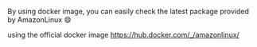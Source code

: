 By using docker image, you can easily check the latest package provided by AmazonLinux :smile:

using the official docker image https://hub.docker.com/_/amazonlinux/
